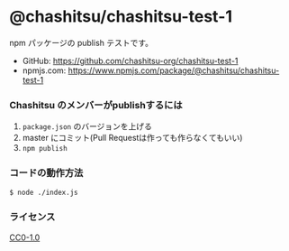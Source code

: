 @chashitsu/chashitsu-test-1
===========================

npm パッケージの publish テストです。

- GitHub: https://github.com/chashitsu-org/chashitsu-test-1
- npmjs.com: https://www.npmjs.com/package/@chashitsu/chashitsu-test-1

### Chashitsu のメンバーがpublishするには
1. `package.json` のバージョンを上げる
2. master にコミット(Pull Requestは作っても作らなくてもいい)
3.  `npm publish`

### コードの動作方法
``` sh
$ node ./index.js
```

### ライセンス
[CC0-1.0](https://creativecommons.org/publicdomain/zero/1.0/deed.ja)

